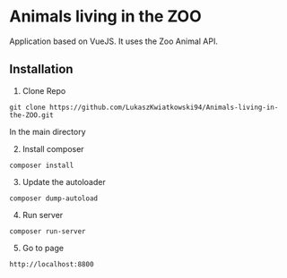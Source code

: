 # Animals living in the ZOO
Application based on VueJS. It uses the Zoo Animal API.

## Installation

1. Clone Repo
```
git clone https://github.com/LukaszKwiatkowski94/Animals-living-in-the-ZOO.git
```

In the main directory

2. Install composer
```
composer install
```

3. Update the autoloader
```
composer dump-autoload
```

4. Run server
```
composer run-server
```

5. Go to page
```
http://localhost:8800
```

